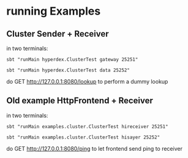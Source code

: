 # running Examples

## Cluster Sender + Receiver
in two terminals:

`sbt "runMain hyperdex.ClusterTest gateway 25251"`

`sbt "runMain hyperdex.ClusterTest data 25252"`

do GET http://127.0.0.1:8080/lookup to perform a dummy lookup


## Old example HttpFrontend + Receiver
in two terminals:

`sbt "runMain examples.cluster.ClusterTest hireceiver 25251"`

`sbt "runMain examples.cluster.ClusterTest hisayer 25252"`

do GET http://127.0.0.1:8080/ping to let frontend send ping to receiver